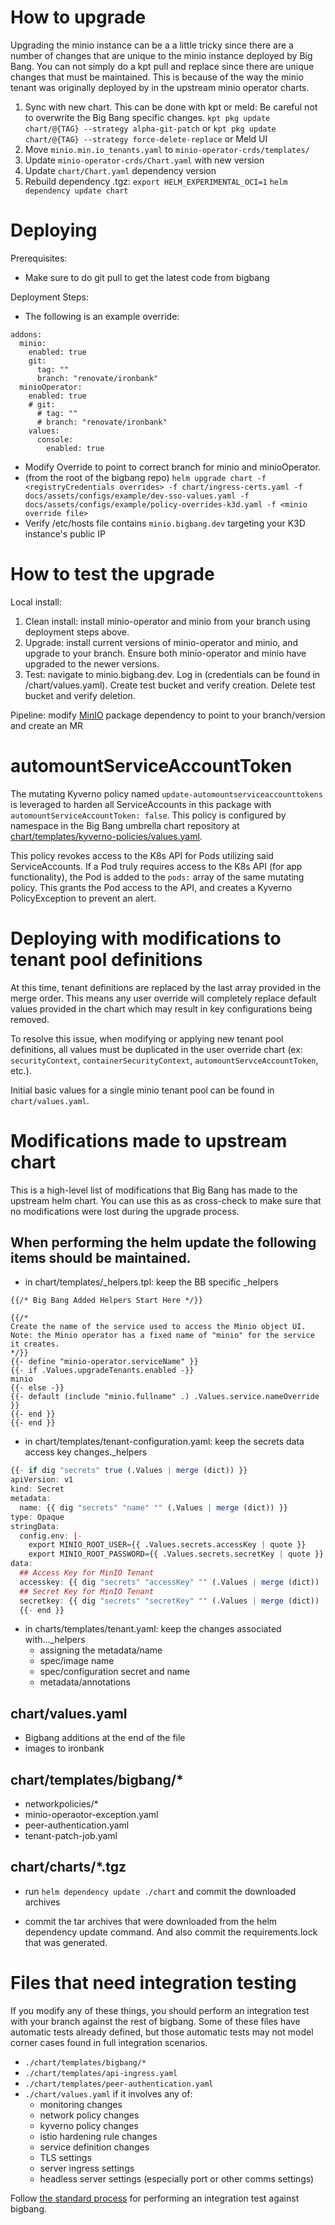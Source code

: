 # How to upgrade

Upgrading the minio instance can be a a little tricky since there are a number of changes that are unique to the minio instance deployed by Big Bang.
You can not simply do a kpt pull and replace since there are unique changes that must be maintained.   This is because of the way the minio tenant was originally deployed by
in the upstream minio operator charts.

 1. Sync with new chart. This can be done with kpt or meld:  Be careful not to overwrite the Big Bang specific changes.
 `kpt pkg update chart/@{TAG} --strategy alpha-git-patch`
 or
 `kpt pkg update chart/@{TAG} --strategy force-delete-replace`
 or
 Meld UI
 1. Move `minio.min.io_tenants.yaml` to `minio-operator-crds/templates/`
 1. Update `minio-operator-crds/Chart.yaml` with new version
 1. Update `chart/Chart.yaml` dependency version
 1. Rebuild dependency .tgz:
 `export HELM_EXPERIMENTAL_OCI=1`
 `helm dependency update chart`

# Deploying

Prerequisites:
- Make sure to do git pull to get the latest code from bigbang

Deployment Steps:
- The following is an example override:
```
addons:
  minio:
    enabled: true
    git:
      tag: ""
      branch: "renovate/ironbank"   
  minioOperator:
    enabled: true
    # git:
      # tag: ""
      # branch: "renovate/ironbank"
    values:
      console:
        enabled: true
```
- Modify Override to point to correct branch for minio and minioOperator.
- (from the root of the bigbang repo) `helm upgrade chart -f <registryCredentials overrides> -f chart/ingress-certs.yaml -f docs/assets/configs/example/dev-sso-values.yaml -f docs/assets/configs/example/policy-overrides-k3d.yaml -f <minio override file>`
- Verify /etc/hosts file contains `minio.bigbang.dev` targeting your K3D instance's public IP

# How to test the upgrade

Local install:
1. Clean install:
install minio-operator and minio from your branch using deployment steps above.
1. Upgrade:
install current versions of minio-operator and minio, and upgrade to your branch. Ensure both minio-operator and minio have upgraded to the newer versions.
1. Test:
navigate to minio.bigbang.dev.  Log in (credentials can be found in /chart/values.yaml).  Create test bucket and verify creation.  Delete test bucket and verify deletion.

Pipeline:
modify [MinIO](https://repo1.dso.mil/platform-one/big-bang/apps/application-utilities/minio/-/blob/main/tests/dependencies.yaml) package dependency to point to your branch/version and create an MR

# automountServiceAccountToken
The mutating Kyverno policy named `update-automountserviceaccounttokens` is leveraged to harden all ServiceAccounts in this package with `automountServiceAccountToken: false`. This policy is configured by namespace in the Big Bang umbrella chart repository at [chart/templates/kyverno-policies/values.yaml](https://repo1.dso.mil/big-bang/bigbang/-/blob/master/chart/templates/kyverno-policies/values.yaml?ref_type=heads).

This policy revokes access to the K8s API for Pods utilizing said ServiceAccounts. If a Pod truly requires access to the K8s API (for app functionality), the Pod is added to the `pods:` array of the same mutating policy. This grants the Pod access to the API, and creates a Kyverno PolicyException to prevent an alert.

# Deploying with modifications to tenant pool definitions
At this time, tenant definitions are replaced by the last array provided in the merge order.  This means any user override will completely replace default values provided in the chart which may result in key configurations being removed.

To resolve this issue, when modifying or applying new tenant pool definitions, all values must be duplicated in the user override chart (ex: `securityContext`, `containerSecurityContext`, `automountServceAccountToken`, etc.).

Initial basic values for a single minio tenant pool can be found in `chart/values.yaml`.

# Modifications made to upstream chart
This is a high-level list of modifications that Big Bang has made to the upstream helm chart. You can use this as as cross-check to make sure that no modifications were lost during the upgrade process.

## When performing the helm update the following items should be maintained.
- in chart/templates/_helpers.tpl: keep the BB specific _helpers
```
{{/* Big Bang Added Helpers Start Here */}}

{{/*
Create the name of the service used to access the Minio object UI.
Note: the Minio operator has a fixed name of "minio" for the service it creates.
*/}}
{{- define "minio-operator.serviceName" }}
{{- if .Values.upgradeTenants.enabled -}}
minio
{{- else -}}
{{- default (include "minio.fullname" .) .Values.service.nameOverride }}
{{- end }}
{{- end }}

```
- in chart/templates/tenant-configuration.yaml:  keep the secrets data access key changes._helpers
```r
{{- if dig "secrets" true (.Values | merge (dict)) }}
apiVersion: v1
kind: Secret
metadata:
  name: {{ dig "secrets" "name" "" (.Values | merge (dict)) }}
type: Opaque
stringData:
  config.env: |-
    export MINIO_ROOT_USER={{ .Values.secrets.accessKey | quote }}
    export MINIO_ROOT_PASSWORD={{ .Values.secrets.secretKey | quote }}
data:
  ## Access Key for MinIO Tenant
  accesskey: {{ dig "secrets" "accessKey" "" (.Values | merge (dict)) | b64enc }}
  ## Secret Key for MinIO Tenant
  secretkey: {{ dig "secrets" "secretKey" "" (.Values | merge (dict)) | b64enc }}
  {{- end }}
```
- in charts/templates/tenant.yaml:  keep the changes associated with..._helpers
    - assigning the metadata/name
    - spec/image name
    - spec/configuration secret and name
    - metadata/annotations

##  chart/values.yaml
- Bigbang additions at the end of the file
- images to ironbank

## chart/templates/bigbang/*
- networkpolicies/*
- minio-operaotor-exception.yaml
- peer-authentication.yaml
- tenant-patch-job.yaml

##  chart/charts/*.tgz
- run ```helm dependency update ./chart``` and commit the downloaded archives

- commit the tar archives that were downloaded from the helm dependency update command. And also commit the requirements.lock that was generated.

# Files that need integration testing

If you modify any of these things, you should perform an integration test with your branch against the rest of bigbang. Some of these files have automatic tests already defined, but those automatic tests may not model corner cases found in full integration scenarios.

* `./chart/templates/bigbang/*`
* `./chart/templates/api-ingress.yaml`
* `./chart/templates/peer-authentication.yaml`
* `./chart/values.yaml` if it involves any of:
  * monitoring changes
  * network policy changes
  * kyverno policy changes
  * istio hardening rule changes
  * service definition changes
  * TLS settings
  * server ingress settings
  * headless server settings (especially port or other comms settings)

Follow [the standard process](https://repo1.dso.mil/big-bang/bigbang/-/blob/master/docs/developer/test-package-against-bb.md?ref_type=heads) for performing an integration test against bigbang.
